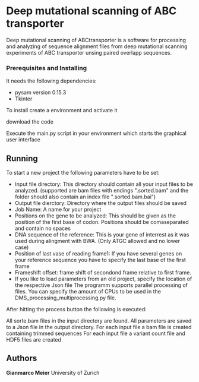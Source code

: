 # Deep mutational scanning of ABC transporter

Deep mutational scanning of ABCtransporter is a software for processing and analyzing of sequence alignment files from deep mutational scanning experiments of ABC transporter unsing paired overlapp sequences.


### Prerequisites and Installing

It needs the following dependencies:
* pysam version 0.15.3
* Tkinter


To install create a environment and activate it

download the code

Execute the main.py script in your environment which starts the graphical user interface


## Running 
To start a new project the following parameters have to be set:
* Input file directory: This directory should contain all your input files to be analyzed. (supported are bam files with endings ".sorted.bam" and the folder should also contain an index file ".sorted.bam.bai")
* Output file dierctory: Directory where the output files should be saved
* Job Name: A name for your project
* Positions on the gene to be analyzed: This should be given as the position of the first base of codon. Positions should be comaseparated and contain no spaces
* DNA sequence of the reference: This is your gene of interrest as it was used during alingment with BWA. (Only ATGC allowed and no lower case)
* Position of last vase of reading frame1: If you have several genes on your reference sequence you have to specify the last base of the first frame
* Frameshift offset: frame shift of secondond frame relative to first frame.
* If you like to load parameters from an old project, specify the location of the respective Json file 
The programm supports parallel processing of files. You can specify the amount of CPUs to be used in the DMS_processing_multiprocessing.py file.


After hitting the process button the following is executed:

All sorte.bam files in the input directory are found.
All parameters are saved to a Json file in the output directory.
For each input file a bam file is created containing trimmed sequences
For each input file a variant count file and HDF5 files are created

## Authors

**Gianmarco Meier** University of Zurich 

